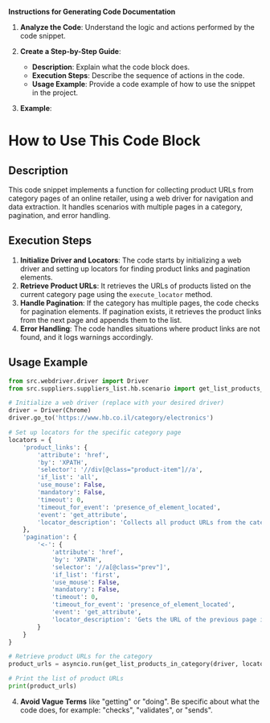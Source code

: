 **Instructions for Generating Code Documentation**

1. **Analyze the Code**: Understand the logic and actions performed by the code snippet.

2. **Create a Step-by-Step Guide**:
    - **Description**: Explain what the code block does.
    - **Execution Steps**: Describe the sequence of actions in the code.
    - **Usage Example**: Provide a code example of how to use the snippet in the project.

3. **Example**:

How to Use This Code Block
=========================================================================================

Description
-------------------------
This code snippet implements a function for collecting product URLs from category pages of an online retailer, using a web driver for navigation and data extraction. It handles scenarios with multiple pages in a category, pagination, and error handling.

Execution Steps
-------------------------
1. **Initialize Driver and Locators**: The code starts by initializing a web driver and setting up locators for finding product links and pagination elements.
2. **Retrieve Product URLs**: It retrieves the URLs of products listed on the current category page using the `execute_locator` method.
3. **Handle Pagination**: If the category has multiple pages, the code checks for pagination elements. If pagination exists, it retrieves the product links from the next page and appends them to the list.
4. **Error Handling**: The code handles situations where product links are not found, and it logs warnings accordingly.

Usage Example
-------------------------

```python
from src.webdriver.driver import Driver
from src.suppliers.suppliers_list.hb.scenario import get_list_products_in_category

# Initialize a web driver (replace with your desired driver)
driver = Driver(Chrome)
driver.go_to('https://www.hb.co.il/category/electronics')

# Set up locators for the specific category page
locators = {
    'product_links': {
        'attribute': 'href',
        'by': 'XPATH',
        'selector': '//div[@class="product-item"]//a',
        'if_list': 'all',
        'use_mouse': False,
        'mandatory': False,
        'timeout': 0,
        'timeout_for_event': 'presence_of_element_located',
        'event': 'get_attribute',
        'locator_description': 'Collects all product URLs from the category page'
    },
    'pagination': {
        '<-': {
            'attribute': 'href',
            'by': 'XPATH',
            'selector': '//a[@class="prev"]',
            'if_list': 'first',
            'use_mouse': False,
            'mandatory': False,
            'timeout': 0,
            'timeout_for_event': 'presence_of_element_located',
            'event': 'get_attribute',
            'locator_description': 'Gets the URL of the previous page in the category'
        }
    }
}

# Retrieve product URLs for the category
product_urls = asyncio.run(get_list_products_in_category(driver, locators))

# Print the list of product URLs
print(product_urls)
```

4. **Avoid Vague Terms** like "getting" or "doing". Be specific about what the code does, for example: "checks", "validates", or "sends".
